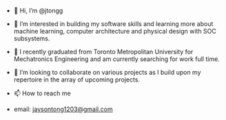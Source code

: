 - 👋 Hi, I’m @jtongg
- 👀 I’m interested in building my software skills and learning more about machine learning, computer architecture and physical design with SOC subsystems. 
- 🌱 I recently graduated from Toronto Metropolitan University for Mechatronics Engineering and am currently searching for work full time. 
- 💞️ I’m looking to collaborate on various projects as I build upon my repertoire in the array of upcoming projects. 
- 📫 How to reach me 

- email: jaysontong1203@gmail.com

<!---
jtongg/jtongg is a ✨ special ✨ repository because its `README.md` (this file) appears on your GitHub profile.
You can click the Preview link to take a look at your changes.
--->
